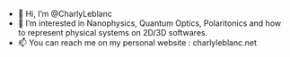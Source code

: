 - 👋 Hi, I’m @CharlyLeblanc
- 👀 I’m interested in Nanophysics, Quantum Optics, Polaritonics and how to represent physical systems on 2D/3D softwares.
- 📫 You can reach me on my personal website : charlyleblanc.net
